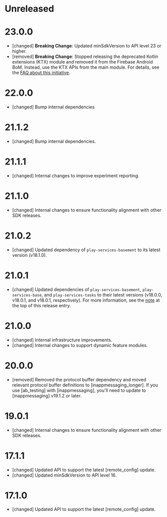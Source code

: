 # Unreleased

# 23.0.0

- [changed] **Breaking Change**: Updated minSdkVersion to API level 23 or higher.
- [removed] **Breaking Change**: Stopped releasing the deprecated Kotlin extensions (KTX) module and
  removed it from the Firebase Android BoM. Instead, use the KTX APIs from the main module. For
  details, see the
  [FAQ about this initiative](https://firebase.google.com/docs/android/kotlin-migration).

# 22.0.0

- [changed] Bump internal dependencies

# 21.1.2

- [changed] Bump internal dependencies.

# 21.1.1

- [changed] Internal changes to improve experiment reporting.

# 21.1.0

- [changed] Internal changes to ensure functionality alignment with other SDK releases.

# 21.0.2

- [changed] Updated dependency of `play-services-basement` to its latest version (v18.1.0).

# 21.0.1

- [changed] Updated dependencies of `play-services-basement`, `play-services-base`, and
  `play-services-tasks` to their latest versions (v18.0.0, v18.0.1, and v18.0.1, respectively). For
  more information, see the [note](#basement18-0-0_base18-0-1_tasks18-0-1) at the top of this
  release entry.

# 21.0.0

- [changed] Internal infrastructure improvements.
- [changed] Internal changes to support dynamic feature modules.

# 20.0.0

- [removed] Removed the protocol buffer dependency and moved relevant protocol buffer definitions to
  [inappmessaging_longer]. If you use [ab_testing] with [inappmessaging], you'll need to update to
  [inappmessaging] v19.1.2 or later.

# 19.0.1

- [changed] Internal changes to ensure functionality alignment with other SDK releases.

# 17.1.1

- [changed] Updated API to support the latest [remote_config] update.
- [changed] Updated minSdkVersion to API level 16.

# 17.1.0

- [changed] Updated API to support the latest [remote_config] update.

